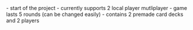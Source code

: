 <title>Version 0.1</title>
- start of the project
- currently supports 2 local player mutliplayer
- game lasts 5 rounds (can be changed easily)
- contains 2 premade card decks and 2 players
